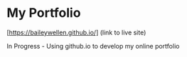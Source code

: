 # My Portfolio  

[https://baileywellen.github.io/] (link to live site)  

In Progress - Using github.io to develop my online portfolio 
